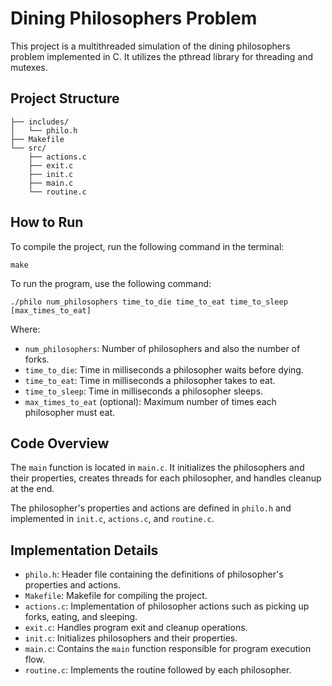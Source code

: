 # Dining Philosophers Problem

This project is a multithreaded simulation of the dining philosophers problem implemented in C. It utilizes the pthread library for threading and mutexes.

## Project Structure

```
├── includes/
│   └── philo.h
├── Makefile
└── src/
    ├── actions.c
    ├── exit.c
    ├── init.c
    ├── main.c
    └── routine.c
```

## How to Run

To compile the project, run the following command in the terminal:

```
make
```

To run the program, use the following command:

```
./philo num_philosophers time_to_die time_to_eat time_to_sleep [max_times_to_eat]
```

Where:

- `num_philosophers`: Number of philosophers and also the number of forks.
- `time_to_die`: Time in milliseconds a philosopher waits before dying.
- `time_to_eat`: Time in milliseconds a philosopher takes to eat.
- `time_to_sleep`: Time in milliseconds a philosopher sleeps.
- `max_times_to_eat` (optional): Maximum number of times each philosopher must eat.

## Code Overview

The `main` function is located in `main.c`. It initializes the philosophers and their properties, creates threads for each philosopher, and handles cleanup at the end.

The philosopher's properties and actions are defined in `philo.h` and implemented in `init.c`, `actions.c`, and `routine.c`.

## Implementation Details

- `philo.h`: Header file containing the definitions of philosopher's properties and actions.
- `Makefile`: Makefile for compiling the project.
- `actions.c`: Implementation of philosopher actions such as picking up forks, eating, and sleeping.
- `exit.c`: Handles program exit and cleanup operations.
- `init.c`: Initializes philosophers and their properties.
- `main.c`: Contains the `main` function responsible for program execution flow.
- `routine.c`: Implements the routine followed by each philosopher.

